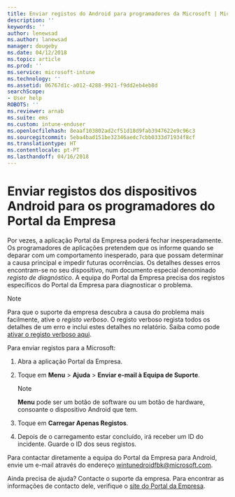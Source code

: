 ```yaml
---
title: Enviar registos do Android para programadores da Microsoft | Microsoft Docs
description: ''
keywords: ''
author: lenewsad
ms.author: lanewsad
manager: dougeby
ms.date: 04/12/2018
ms.topic: article
ms.prod: ''
ms.service: microsoft-intune
ms.technology: ''
ms.assetid: 06767d1c-a012-4288-9921-f9dd2eb4eb8d
searchScope:
- User help
ROBOTS: ''
ms.reviewer: arnab
ms.suite: ems
ms.custom: intune-enduser
ms.openlocfilehash: 8eaaf103802ad2cf51d18d9fab3947622e9c96c3
ms.sourcegitcommit: 5eba4bad151be32346aedc7cbb0333d71934f8cf
ms.translationtype: HT
ms.contentlocale: pt-PT
ms.lasthandoff: 04/16/2018
---
```

# <a name="send-logs-to-the-company-portal-developers-for-android-devices"></a>Enviar registos dos dispositivos Android para os programadores do Portal da Empresa

Por vezes, a aplicação Portal da Empresa poderá fechar inesperadamente. Os programadores de aplicações pretendem que os informe quando se deparar com um comportamento inesperado, para que possam determinar a causa principal e impedir futuras ocorrências. Os detalhes desses erros encontram-se no seu dispositivo, num documento especial denominado _registo de diagnóstico_. A equipa do Portal da Empresa precisa dos registos específicos do Portal da Empresa para diagnosticar o problema.

> [!Note]
> Para que o suporte da empresa descubra a causa do problema mais facilmente, ative o _registo verboso_. O registo verboso regista todos os detalhes de um erro e inclui estes detalhes no relatório. Saiba como pode [ativar o registo verboso aqui](use-verbose-logging-to-help-your-it-administrator-fix-device-issues-android.md). 

Para enviar registos para a Microsoft:

1.  Abra a aplicação Portal da Empresa.

2.  Toque em **Menu** > **Ajuda** > **Enviar e-mail à Equipa de Suporte**.

    > [!NOTE]
    > **Menu** pode ser um botão de software ou um botão de hardware, consoante o dispositivo Android que tem.

3.  Toque em **Carregar Apenas Registos**.

4.  Depois de o carregamento estar concluído, irá receber um ID do incidente. Guarde o ID dos seus registos.

Para contactar diretamente a equipa do Portal da Empresa para Android, envie um e-mail através do endereço <a href="mailto:wintunedroidfbk@microsoft.com?subject=Send logs to Microsoft&body=Describe the issue you are having.">wintunedroidfbk@microsoft.com</a>. 

Ainda precisa de ajuda? Contacte o suporte da empresa. Para encontrar as informações de contacto dele, verifique o [site do Portal da Empresa](https://portal.manage.microsoft.com#HelpDeskDialog).
